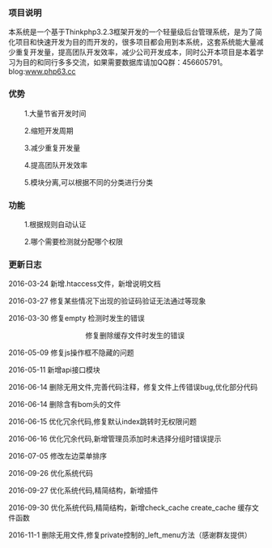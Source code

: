 <h3>项目说明</h3>
<p>
本系统是一个基于Thinkphp3.2.3框架开发的一个轻量级后台管理系统，是为了简化项目和快速开发为目的而开发的，很多项目都会用到本系统，这套系统能大量减少重复开发量，提高团队开发效率，减少公司开发成本，同时公开本项目是本着学习为目的和同行多多交流，如果需要数据库请加QQ群：456605791。 blog:<a href="http://www.php63.cc">www.php63.cc</a> 
<p>
<h3>优势</h3>
<p>&nbsp;&nbsp;&nbsp;&nbsp;&nbsp;&nbsp;&nbsp;&nbsp;1.大量节省开发时间</p>
<p>&nbsp;&nbsp;&nbsp;&nbsp;&nbsp;&nbsp;&nbsp;&nbsp;2.缩短开发周期</p>
<p>&nbsp;&nbsp;&nbsp;&nbsp;&nbsp;&nbsp;&nbsp;&nbsp;3.减少重复开发量</p>
<p>&nbsp;&nbsp;&nbsp;&nbsp;&nbsp;&nbsp;&nbsp;&nbsp;4.提高团队开发效率</p>
<p>&nbsp;&nbsp;&nbsp;&nbsp;&nbsp;&nbsp;&nbsp;&nbsp;5.模块分离,可以根据不同的分类进行分类</p>
<h3>功能</h3>
<p>&nbsp;&nbsp;&nbsp;&nbsp;&nbsp;&nbsp;&nbsp;&nbsp;1.根据规则自动认证</p>
<p>&nbsp;&nbsp;&nbsp;&nbsp;&nbsp;&nbsp;&nbsp;&nbsp;2.哪个需要检测就分配哪个权限</p>
<h3>更新日志</h3>
<p>2016-03-24 新增.htaccess文件，新增说明文档</p>
<p>2016-03-27 修复某些情况下出现的验证码验证无法通过等现象</p>
<p>2016-03-30 修复empty 检测时发生的错误</p>
<p style="padding-left:89px;">&nbsp;&nbsp;&nbsp;&nbsp;&nbsp;&nbsp;&nbsp;&nbsp;&nbsp;&nbsp;&nbsp;&nbsp;&nbsp;&nbsp;&nbsp;&nbsp;修复删除缓存文件时发生的错误</p>
<p>2016-05-09 修复js操作框不隐藏的问题</p>
<p>2016-05-11 新增api接口模块</p>
<p>2016-06-14 删除无用文件,完善代码注释，修复文件上传错误bug,优化部分代码</p>
<p>2016-06-14 删除含有bom头的文件</p>
<p>2016-06-15 优化冗余代码,修复默认index跳转时无权限问题</p>
<p>2016-06-16 优化冗余代码,新增管理员添加时未选择分组时错误提示</p>
<p>2016-07-05 修改左边菜单排序</p>
<p>2016-09-26 优化系统代码</p>
<p>2016-09-27 优化系统代码,精简结构，新增插件</p>
<p>2016-09-30 优化系统代码,精简结构，新增check_cache create_cache 缓存文件函数</p>
<p>2016-11-1 删除无用文件,修复private控制的_left_menu方法（感谢群友提供）</p>